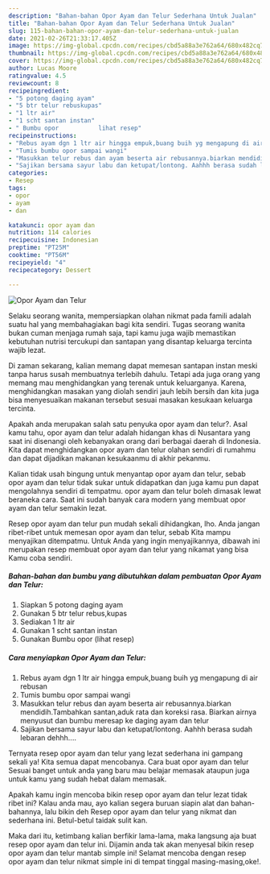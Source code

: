 ```yaml
---
description: "Bahan-bahan Opor Ayam dan Telur Sederhana Untuk Jualan"
title: "Bahan-bahan Opor Ayam dan Telur Sederhana Untuk Jualan"
slug: 115-bahan-bahan-opor-ayam-dan-telur-sederhana-untuk-jualan
date: 2021-02-26T21:33:17.405Z
image: https://img-global.cpcdn.com/recipes/cbd5a88a3e762a64/680x482cq70/opor-ayam-dan-telur-foto-resep-utama.jpg
thumbnail: https://img-global.cpcdn.com/recipes/cbd5a88a3e762a64/680x482cq70/opor-ayam-dan-telur-foto-resep-utama.jpg
cover: https://img-global.cpcdn.com/recipes/cbd5a88a3e762a64/680x482cq70/opor-ayam-dan-telur-foto-resep-utama.jpg
author: Lucas Moore
ratingvalue: 4.5
reviewcount: 8
recipeingredient:
- "5 potong daging ayam"
- "5 btr telur rebuskupas"
- "1 ltr air"
- "1 scht santan instan"
- " Bumbu opor           lihat resep"
recipeinstructions:
- "Rebus ayam dgn 1 ltr air hingga empuk,buang buih yg mengapung di air rebusan"
- "Tumis bumbu opor sampai wangi"
- "Masukkan telur rebus dan ayam beserta air rebusannya.biarkan mendidih.Tambahkan santan,aduk rata dan koreksi rasa. Biarkan airnya menyusut dan bumbu meresap ke daging ayam dan telur"
- "Sajikan bersama sayur labu dan ketupat/lontong. Aahhh berasa sudah lebaran dehhh...."
categories:
- Resep
tags:
- opor
- ayam
- dan

katakunci: opor ayam dan 
nutrition: 114 calories
recipecuisine: Indonesian
preptime: "PT25M"
cooktime: "PT56M"
recipeyield: "4"
recipecategory: Dessert

---
```



![Opor Ayam dan Telur](https://img-global.cpcdn.com/recipes/cbd5a88a3e762a64/680x482cq70/opor-ayam-dan-telur-foto-resep-utama.jpg)

Selaku seorang wanita, mempersiapkan olahan nikmat pada famili adalah suatu hal yang membahagiakan bagi kita sendiri. Tugas seorang  wanita bukan cuman menjaga rumah saja, tapi kamu juga wajib memastikan kebutuhan nutrisi tercukupi dan santapan yang disantap keluarga tercinta wajib lezat.

Di zaman  sekarang, kalian memang dapat memesan santapan instan meski tanpa harus susah membuatnya terlebih dahulu. Tetapi ada juga orang yang memang mau menghidangkan yang terenak untuk keluarganya. Karena, menghidangkan masakan yang diolah sendiri jauh lebih bersih dan kita juga bisa menyesuaikan makanan tersebut sesuai masakan kesukaan keluarga tercinta. 



Apakah anda merupakan salah satu penyuka opor ayam dan telur?. Asal kamu tahu, opor ayam dan telur adalah hidangan khas di Nusantara yang saat ini disenangi oleh kebanyakan orang dari berbagai daerah di Indonesia. Kita dapat menghidangkan opor ayam dan telur olahan sendiri di rumahmu dan dapat dijadikan makanan kesukaanmu di akhir pekanmu.

Kalian tidak usah bingung untuk menyantap opor ayam dan telur, sebab opor ayam dan telur tidak sukar untuk didapatkan dan juga kamu pun dapat mengolahnya sendiri di tempatmu. opor ayam dan telur boleh dimasak lewat beraneka cara. Saat ini sudah banyak cara modern yang membuat opor ayam dan telur semakin lezat.

Resep opor ayam dan telur pun mudah sekali dihidangkan, lho. Anda jangan ribet-ribet untuk memesan opor ayam dan telur, sebab Kita mampu menyajikan ditempatmu. Untuk Anda yang ingin menyajikannya, dibawah ini merupakan resep membuat opor ayam dan telur yang nikamat yang bisa Kamu coba sendiri.

<!--inarticleads1-->

##### Bahan-bahan dan bumbu yang dibutuhkan dalam pembuatan Opor Ayam dan Telur:

1. Siapkan 5 potong daging ayam
1. Gunakan 5 btr telur rebus,kupas
1. Sediakan 1 ltr air
1. Gunakan 1 scht santan instan
1. Gunakan  Bumbu opor           (lihat resep)




<!--inarticleads2-->

##### Cara menyiapkan Opor Ayam dan Telur:

1. Rebus ayam dgn 1 ltr air hingga empuk,buang buih yg mengapung di air rebusan
1. Tumis bumbu opor sampai wangi
1. Masukkan telur rebus dan ayam beserta air rebusannya.biarkan mendidih.Tambahkan santan,aduk rata dan koreksi rasa. Biarkan airnya menyusut dan bumbu meresap ke daging ayam dan telur
1. Sajikan bersama sayur labu dan ketupat/lontong. Aahhh berasa sudah lebaran dehhh....




Ternyata resep opor ayam dan telur yang lezat sederhana ini gampang sekali ya! Kita semua dapat mencobanya. Cara buat opor ayam dan telur Sesuai banget untuk anda yang baru mau belajar memasak ataupun juga untuk kamu yang sudah hebat dalam memasak.

Apakah kamu ingin mencoba bikin resep opor ayam dan telur lezat tidak ribet ini? Kalau anda mau, ayo kalian segera buruan siapin alat dan bahan-bahannya, lalu bikin deh Resep opor ayam dan telur yang nikmat dan sederhana ini. Betul-betul taidak sulit kan. 

Maka dari itu, ketimbang kalian berfikir lama-lama, maka langsung aja buat resep opor ayam dan telur ini. Dijamin anda tak akan menyesal bikin resep opor ayam dan telur mantab simple ini! Selamat mencoba dengan resep opor ayam dan telur nikmat simple ini di tempat tinggal masing-masing,oke!.

